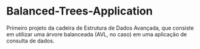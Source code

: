 # Balanced-Trees-Application
Primeiro projeto da cadeira de Estrutura de Dados Avançada, que consiste em utilizar uma árvore balanceada (AVL, no caso) em uma aplicação de consulta de dados.
